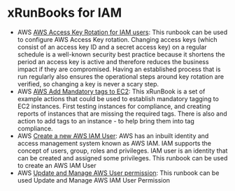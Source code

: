 # xRunBooks for IAM

* AWS [AWS Access Key Rotation for IAM users](https://github.com/unskript/Awesome-CloudOps-Automation/tree/master/AWS/AWS\_Access\_Key\_Rotation.ipynb): This runbook can be used to configure AWS Access Key rotation. Changing access keys (which consist of an access key ID and a secret access key) on a regular schedule is a well-known security best practice because it shortens the period an access key is active and therefore reduces the business impact if they are compromised. Having an established process that is run regularly also ensures the operational steps around key rotation are verified, so changing a key is never a scary step.
* AWS [AWS Add Mandatory tags to EC2](https://github.com/unskript/Awesome-CloudOps-Automation/tree/master/AWS/AWS\_Add\_Mandatory\_tags\_to\_EC2.ipynb): This xRunBook is a set of example actions that could be used to establish mandatory tagging to EC2 instances. First testing instances for compliance, and creating reports of instances that are missing the required tags. There is also and action to add tags to an instance - to help bring them into tag compliance.
* AWS [Create a new AWS IAM User](https://github.com/unskript/Awesome-CloudOps-Automation/tree/master/AWS/Add\_new\_IAM\_user.ipynb): AWS has an inbuilt identity and access management system known as AWS IAM. IAM supports the concept of users, group, roles and privileges. IAM user is an identity that can be created and assigned some privileges. This runbook can be used to create an AWS IAM User
* AWS [Update and Manage AWS User permission](https://github.com/unskript/Awesome-CloudOps-Automation/tree/master/AWS/Update\_and\_Manage\_AWS\_User\_Permission.ipynb): This runbook can be used Update and Manage AWS IAM User Permission
